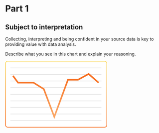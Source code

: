 # Part 1

## Subject to interpretation

Collecting, interpreting and being confident in your source data is key to providing value with data analysis.

Describe what you see in this chart and explain your reasoning.

![Part 1 Graph](./challenge-1-graph.png "Describe what you see")
